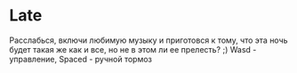 # Late
Расслабься, включи любимую музыку и приготовся к тому, что эта ночь будет такая же как и все, но не в этом ли ее прелесть? ;)
      Wasd - управление, Spaced - ручной тормоз
